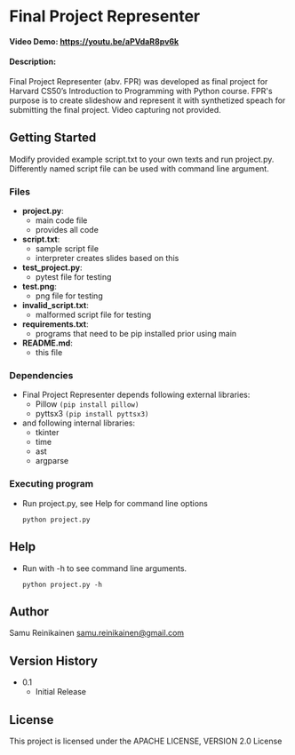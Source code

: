 # Final Project Representer
#### Video Demo:  https://youtu.be/aPVdaR8pv6k
#### Description:

Final Project Representer (abv. FPR) was developed as final project for Harvard CS50’s Introduction to Programming with Python course.
FPR's purpose is to create slideshow and represent it with synthetized speach for submitting the final project. Video capturing not provided.

## Getting Started

Modify provided example script.txt to your own texts and run project.py. Differently named script file can be used with command line argument.

### Files
* **project.py**:
    * main code file
    * provides all code
* **script.txt**:
    * sample script file
    * interpreter creates slides based on this
* **test_project.py**:
    * pytest file for testing
* **test.png**:
    * png file for testing
* **invalid_script.txt**:
    * malformed script file for testing
* **requirements.txt**:
    * programs that need to be pip installed prior using main
* **README.md**:
    * this file

### Dependencies

* Final Project Representer depends following external libraries:
    * Pillow    ```(pip install pillow)```
    * pyttsx3   ```(pip install pyttsx3)```
* and following internal libraries:
    * tkinter
    * time
    * ast
    * argparse

### Executing program

* Run project.py, see Help for command line options
    ```
    python project.py
    ```

## Help

* Run with -h to see command line arguments.
    ```
    python project.py -h
    ```

## Author

Samu Reinikainen
samu.reinikainen@gmail.com

## Version History

* 0.1
    * Initial Release

## License

This project is licensed under the APACHE LICENSE, VERSION 2.0 License
